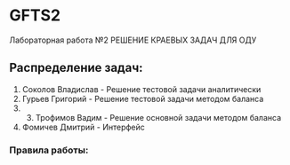 # GFTS2
Лабораторная работа №2 РЕШЕНИЕ КРАЕВЫХ ЗАДАЧ ДЛЯ ОДУ
## Распределение задач:
1. Соколов Владислав - Решение тестовой задачи аналитически
2. Гурьев Григорий - Решение тестовой задачи методом баланса
3. 3. Трофимов Вадим - Решение основной задачи методом баланса
4. Фомичев Дмитрий - Интерфейс 
### Правила работы:

